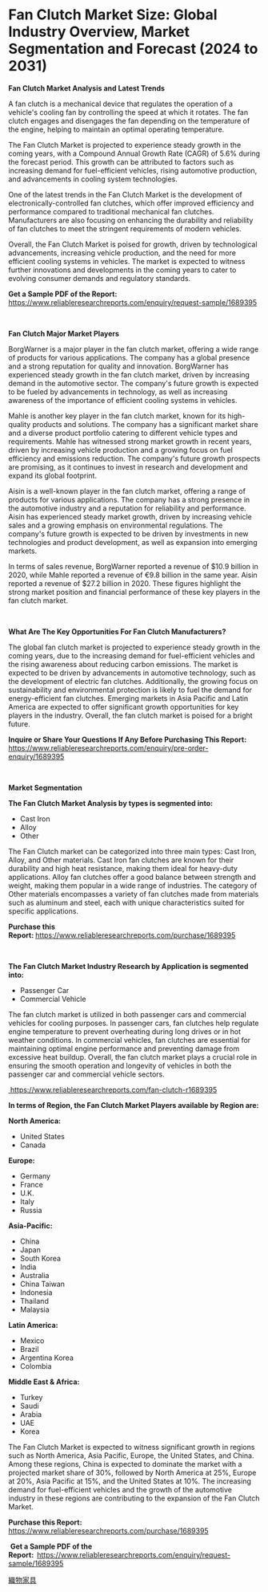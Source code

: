 <p><h1>Fan Clutch Market Size: Global Industry Overview, Market Segmentation and Forecast (2024 to 2031)</h1></p><p><strong>Fan Clutch Market Analysis and Latest Trends</strong></p>
<p><p>A fan clutch is a mechanical device that regulates the operation of a vehicle's cooling fan by controlling the speed at which it rotates. The fan clutch engages and disengages the fan depending on the temperature of the engine, helping to maintain an optimal operating temperature.</p><p>The Fan Clutch Market is projected to experience steady growth in the coming years, with a Compound Annual Growth Rate (CAGR) of 5.6% during the forecast period. This growth can be attributed to factors such as increasing demand for fuel-efficient vehicles, rising automotive production, and advancements in cooling system technologies.</p><p>One of the latest trends in the Fan Clutch Market is the development of electronically-controlled fan clutches, which offer improved efficiency and performance compared to traditional mechanical fan clutches. Manufacturers are also focusing on enhancing the durability and reliability of fan clutches to meet the stringent requirements of modern vehicles.</p><p>Overall, the Fan Clutch Market is poised for growth, driven by technological advancements, increasing vehicle production, and the need for more efficient cooling systems in vehicles. The market is expected to witness further innovations and developments in the coming years to cater to evolving consumer demands and regulatory standards.</p></p>
<p><strong>Get a Sample PDF of the Report:&nbsp;</strong> <a href="https://www.reliableresearchreports.com/enquiry/request-sample/1689395">https://www.reliableresearchreports.com/enquiry/request-sample/1689395</a></p>
<p>&nbsp;</p>
<p><strong>Fan Clutch Major Market Players</strong></p>
<p><p>BorgWarner is a major player in the fan clutch market, offering a wide range of products for various applications. The company has a global presence and a strong reputation for quality and innovation. BorgWarner has experienced steady growth in the fan clutch market, driven by increasing demand in the automotive sector. The company's future growth is expected to be fueled by advancements in technology, as well as increasing awareness of the importance of efficient cooling systems in vehicles.</p><p>Mahle is another key player in the fan clutch market, known for its high-quality products and solutions. The company has a significant market share and a diverse product portfolio catering to different vehicle types and requirements. Mahle has witnessed strong market growth in recent years, driven by increasing vehicle production and a growing focus on fuel efficiency and emissions reduction. The company's future growth prospects are promising, as it continues to invest in research and development and expand its global footprint.</p><p>Aisin is a well-known player in the fan clutch market, offering a range of products for various applications. The company has a strong presence in the automotive industry and a reputation for reliability and performance. Aisin has experienced steady market growth, driven by increasing vehicle sales and a growing emphasis on environmental regulations. The company's future growth is expected to be driven by investments in new technologies and product development, as well as expansion into emerging markets.</p><p>In terms of sales revenue, BorgWarner reported a revenue of $10.9 billion in 2020, while Mahle reported a revenue of €9.8 billion in the same year. Aisin reported a revenue of $27.2 billion in 2020. These figures highlight the strong market position and financial performance of these key players in the fan clutch market.</p></p>
<p>&nbsp;</p>
<p><strong>What Are The Key Opportunities For Fan Clutch Manufacturers?</strong></p>
<p><p>The global fan clutch market is projected to experience steady growth in the coming years, due to the increasing demand for fuel-efficient vehicles and the rising awareness about reducing carbon emissions. The market is expected to be driven by advancements in automotive technology, such as the development of electric fan clutches. Additionally, the growing focus on sustainability and environmental protection is likely to fuel the demand for energy-efficient fan clutches. Emerging markets in Asia Pacific and Latin America are expected to offer significant growth opportunities for key players in the industry. Overall, the fan clutch market is poised for a bright future.</p></p>
<p><strong>Inquire or Share Your Questions If Any Before Purchasing This Report:</strong> <a href="https://www.reliableresearchreports.com/enquiry/pre-order-enquiry/1689395">https://www.reliableresearchreports.com/enquiry/pre-order-enquiry/1689395</a></p>
<p>&nbsp;</p>
<p><strong>Market Segmentation</strong></p>
<p><strong>The Fan Clutch Market Analysis by types is segmented into:</strong></p>
<p><ul><li>Cast Iron</li><li>Alloy</li><li>Other</li></ul></p>
<p><p>The Fan Clutch market can be categorized into three main types: Cast Iron, Alloy, and Other materials. Cast Iron fan clutches are known for their durability and high heat resistance, making them ideal for heavy-duty applications. Alloy fan clutches offer a good balance between strength and weight, making them popular in a wide range of industries. The category of Other materials encompasses a variety of fan clutches made from materials such as aluminum and steel, each with unique characteristics suited for specific applications.</p></p>
<p><strong>Purchase this Report:&nbsp;</strong><a href="https://www.reliableresearchreports.com/purchase/1689395">https://www.reliableresearchreports.com/purchase/1689395</a></p>
<p>&nbsp;</p>
<p><strong>The Fan Clutch Market Industry Research by Application is segmented into:</strong></p>
<p><ul><li>Passenger Car</li><li>Commercial Vehicle</li></ul></p>
<p><p>The fan clutch market is utilized in both passenger cars and commercial vehicles for cooling purposes. In passenger cars, fan clutches help regulate engine temperature to prevent overheating during long drives or in hot weather conditions. In commercial vehicles, fan clutches are essential for maintaining optimal engine performance and preventing damage from excessive heat buildup. Overall, the fan clutch market plays a crucial role in ensuring the smooth operation and longevity of vehicles in both the passenger car and commercial vehicle sectors.</p></p>
<p><a href="https://www.reliableresearchreports.com/fan-clutch-r1689395">&nbsp;https://www.reliableresearchreports.com/fan-clutch-r1689395</a></p>
<p><strong>In terms of Region, the Fan Clutch Market Players available by Region are:</strong></p>
<p>
    <p> <strong> North America: </strong>
        <ul>
            <li>United States</li>
            <li>Canada</li>
        </ul>
        </p> 
    <p> <strong> Europe: </strong>
        <ul>
            <li>Germany</li>
            <li>France</li>
            <li>U.K.</li>
            <li>Italy</li>
            <li>Russia</li>
        </ul>
        </p> 
    <p> <strong> Asia-Pacific: </strong>
        <ul>
            <li>China</li>
            <li>Japan</li>
            <li>South Korea</li>
            <li>India</li>
            <li>Australia</li>
            <li>China Taiwan</li>
            <li>Indonesia</li>
            <li>Thailand</li>
            <li>Malaysia</li>
        </ul>
        </p> 
    <p> <strong> Latin America: </strong>
        <ul>
            <li>Mexico</li>
            <li>Brazil</li>
            <li>Argentina Korea</li>
            <li>Colombia</li>
        </ul>
        </p> 
    <p> <strong> Middle East & Africa: </strong>
        <ul>
            <li>Turkey</li>
            <li>Saudi</li>
            <li>Arabia</li>
            <li>UAE</li>
            <li>Korea</li>
        </ul>
    </p>
    </p>
<p><p>The Fan Clutch Market is expected to witness significant growth in regions such as North America, Asia Pacific, Europe, the United States, and China. Among these regions, China is expected to dominate the market with a projected market share of 30%, followed by North America at 25%, Europe at 20%, Asia Pacific at 15%, and the United States at 10%. The increasing demand for fuel-efficient vehicles and the growth of the automotive industry in these regions are contributing to the expansion of the Fan Clutch Market.</p></p>
<p><strong>Purchase this Report: </strong><a href="https://www.reliableresearchreports.com/purchase/1689395">https://www.reliableresearchreports.com/purchase/1689395</a></p>
<p>&nbsp;<strong>Get a Sample PDF of the Report:&nbsp;&nbsp;</strong><a href="https://www.reliableresearchreports.com/enquiry/request-sample/1689395">https://www.reliableresearchreports.com/enquiry/request-sample/1689395</a></p>
<p><strong></strong></p>
<p><p><a href="https://github.com/SarahFahey88/Market-Research-Report-List-1/blob/main/102497621757.md">織物家具</a></p></p>